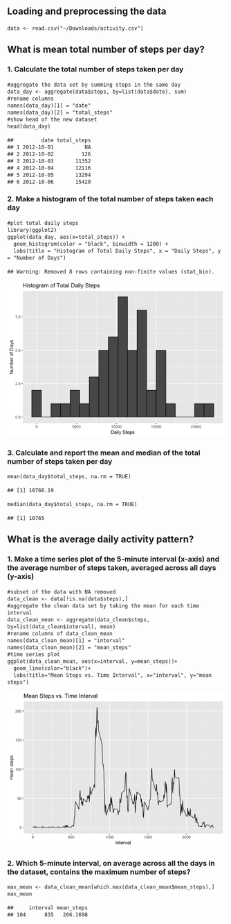 Loading and preprocessing the data
----------------------------------

    data <- read.csv("~/Downloads/activity.csv")

What is mean total number of steps per day?
-------------------------------------------

### 1. Calculate the total number of steps taken per day

    #aggregate the data set by summing steps in the same day
    data_day <- aggregate(data$steps, by=list(data$date), sum)
    #rename columns
    names(data_day)[1] = "date"
    names(data_day)[2] = "total_steps"
    #show head of the new dataset
    head(data_day)

    ##         date total_steps
    ## 1 2012-10-01          NA
    ## 2 2012-10-02         126
    ## 3 2012-10-03       11352
    ## 4 2012-10-04       12116
    ## 5 2012-10-05       13294
    ## 6 2012-10-06       15420

### 2. Make a histogram of the total number of steps taken each day

    #plot total daily steps
    library(ggplot2)
    ggplot(data_day, aes(x=total_steps)) + 
      geom_histogram(color = "black", binwidth = 1200) + 
      labs(title = "Histogram of Total Daily Steps", x = "Daily Steps", y = "Number of Days")

    ## Warning: Removed 8 rows containing non-finite values (stat_bin).

![](PA1_template_part1_files/figure-markdown_strict/histogram-1.png)

### 3. Calculate and report the mean and median of the total number of steps taken per day

    mean(data_day$total_steps, na.rm = TRUE)

    ## [1] 10766.19

    median(data_day$total_steps, na.rm = TRUE)

    ## [1] 10765

What is the average daily activity pattern?
-------------------------------------------

### 1. Make a time series plot of the 5-minute interval (x-axis) and the average number of steps taken, averaged across all days (y-axis)

    #subset of the data with NA removed
    data_clean <- data[!is.na(data$steps),]
    #aggregate the clean data set by taking the mean for each time interval
    data_clean_mean <- aggregate(data_clean$steps, by=list(data_clean$interval), mean)
    #rename columns of data_clean_mean
    names(data_clean_mean)[1] = "interval"
    names(data_clean_mean)[2] = "mean_steps"
    #time series plot
    ggplot(data_clean_mean, aes(x=interval, y=mean_steps))+
      geom_line(color="black")+
      labs(title="Mean Steps vs. Time Interval", x="interval", y="mean steps")

![](PA1_template_part1_files/figure-markdown_strict/daily-1.png)

### 2. Which 5-minute interval, on average across all the days in the dataset, contains the maximum number of steps?

    max_mean <- data_clean_mean[which.max(data_clean_mean$mean_steps),]
    max_mean

    ##     interval mean_steps
    ## 104      835   206.1698
